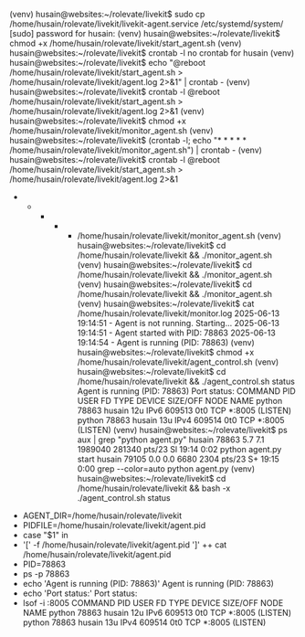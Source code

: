 (venv) husain@websites:~/rolevate/livekit$ sudo cp /home/husain/rolevate/livekit/livekit-agent.service /etc/systemd/system/
[sudo] password for husain: 
(venv) husain@websites:~/rolevate/livekit$ chmod +x /home/husain/rolevate/livekit/start_agent.sh
(venv) husain@websites:~/rolevate/livekit$ crontab -l
no crontab for husain
(venv) husain@websites:~/rolevate/livekit$ echo "@reboot /home/husain/rolevate/livekit/start_agent.sh > /home/husain/rolevate/livekit/agent.log 2>&1" | crontab -
(venv) husain@websites:~/rolevate/livekit$ crontab -l
@reboot /home/husain/rolevate/livekit/start_agent.sh > /home/husain/rolevate/livekit/agent.log 2>&1
(venv) husain@websites:~/rolevate/livekit$ chmod +x /home/husain/rolevate/livekit/monitor_agent.sh
(venv) husain@websites:~/rolevate/livekit$ (crontab -l; echo "* * * * * /home/husain/rolevate/livekit/monitor_agent.sh") | crontab -
(venv) husain@websites:~/rolevate/livekit$ crontab -l
@reboot /home/husain/rolevate/livekit/start_agent.sh > /home/husain/rolevate/livekit/agent.log 2>&1
* * * * * /home/husain/rolevate/livekit/monitor_agent.sh
(venv) husain@websites:~/rolevate/livekit$ cd /home/husain/rolevate/livekit && ./monitor_agent.sh
(venv) husain@websites:~/rolevate/livekit$ cd /home/husain/rolevate/livekit && ./monitor_agent.sh
(venv) husain@websites:~/rolevate/livekit$ cd /home/husain/rolevate/livekit && ./monitor_agent.sh
(venv) husain@websites:~/rolevate/livekit$ cat /home/husain/rolevate/livekit/monitor.log
2025-06-13 19:14:51 - Agent is not running. Starting...
2025-06-13 19:14:51 - Agent started with PID: 78863
2025-06-13 19:14:54 - Agent is running (PID: 78863)
(venv) husain@websites:~/rolevate/livekit$ chmod +x /home/husain/rolevate/livekit/agent_control.sh
(venv) husain@websites:~/rolevate/livekit$ cd /home/husain/rolevate/livekit && ./agent_control.sh status
Agent is running (PID: 78863)
Port status:
COMMAND   PID   USER   FD   TYPE DEVICE SIZE/OFF NODE NAME
python  78863 husain   12u  IPv6 609513      0t0  TCP *:8005 (LISTEN)
python  78863 husain   13u  IPv4 609514      0t0  TCP *:8005 (LISTEN)
(venv) husain@websites:~/rolevate/livekit$ ps aux | grep "python agent.py"
husain     78863  5.7  7.1 1989040 281340 pts/23 Sl   19:14   0:02 python agent.py start
husain     79105  0.0  0.0   6680  2304 pts/23   S+   19:15   0:00 grep --color=auto python agent.py
(venv) husain@websites:~/rolevate/livekit$ cd /home/husain/rolevate/livekit && bash -x ./agent_control.sh status
+ AGENT_DIR=/home/husain/rolevate/livekit
+ PIDFILE=/home/husain/rolevate/livekit/agent.pid
+ case "$1" in
+ '[' -f /home/husain/rolevate/livekit/agent.pid ']'
++ cat /home/husain/rolevate/livekit/agent.pid
+ PID=78863
+ ps -p 78863
+ echo 'Agent is running (PID: 78863)'
Agent is running (PID: 78863)
+ echo 'Port status:'
Port status:
+ lsof -i :8005
COMMAND   PID   USER   FD   TYPE DEVICE SIZE/OFF NODE NAME
python  78863 husain   12u  IPv6 609513      0t0  TCP *:8005 (LISTEN)
python  78863 husain   13u  IPv4 609514      0t0  TCP *:8005 (LISTEN)